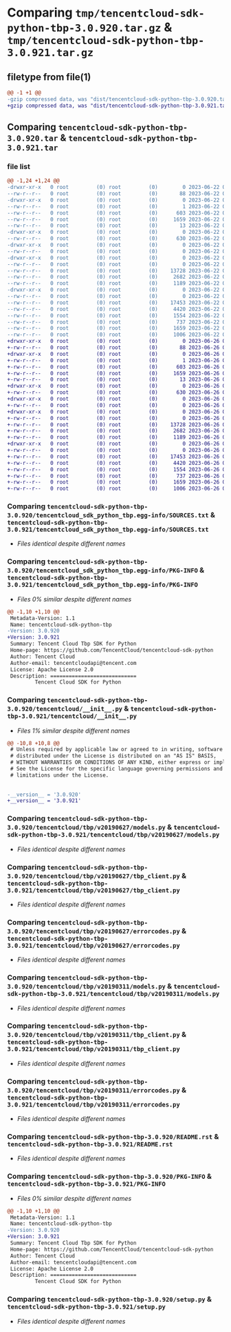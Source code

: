 # Comparing `tmp/tencentcloud-sdk-python-tbp-3.0.920.tar.gz` & `tmp/tencentcloud-sdk-python-tbp-3.0.921.tar.gz`

## filetype from file(1)

```diff
@@ -1 +1 @@
-gzip compressed data, was "dist/tencentcloud-sdk-python-tbp-3.0.920.tar", last modified: Thu Jun 22 00:35:29 2023, max compression
+gzip compressed data, was "dist/tencentcloud-sdk-python-tbp-3.0.921.tar", last modified: Mon Jun 26 00:33:06 2023, max compression
```

## Comparing `tencentcloud-sdk-python-tbp-3.0.920.tar` & `tencentcloud-sdk-python-tbp-3.0.921.tar`

### file list

```diff
@@ -1,24 +1,24 @@
-drwxr-xr-x   0 root         (0) root         (0)        0 2023-06-22 00:35:29.000000 tencentcloud-sdk-python-tbp-3.0.920/
--rw-r--r--   0 root         (0) root         (0)       88 2023-06-22 00:35:29.000000 tencentcloud-sdk-python-tbp-3.0.920/setup.cfg
-drwxr-xr-x   0 root         (0) root         (0)        0 2023-06-22 00:35:29.000000 tencentcloud-sdk-python-tbp-3.0.920/tencentcloud_sdk_python_tbp.egg-info/
--rw-r--r--   0 root         (0) root         (0)        1 2023-06-22 00:35:29.000000 tencentcloud-sdk-python-tbp-3.0.920/tencentcloud_sdk_python_tbp.egg-info/dependency_links.txt
--rw-r--r--   0 root         (0) root         (0)      603 2023-06-22 00:35:29.000000 tencentcloud-sdk-python-tbp-3.0.920/tencentcloud_sdk_python_tbp.egg-info/SOURCES.txt
--rw-r--r--   0 root         (0) root         (0)     1659 2023-06-22 00:35:29.000000 tencentcloud-sdk-python-tbp-3.0.920/tencentcloud_sdk_python_tbp.egg-info/PKG-INFO
--rw-r--r--   0 root         (0) root         (0)       13 2023-06-22 00:35:29.000000 tencentcloud-sdk-python-tbp-3.0.920/tencentcloud_sdk_python_tbp.egg-info/top_level.txt
-drwxr-xr-x   0 root         (0) root         (0)        0 2023-06-22 00:35:29.000000 tencentcloud-sdk-python-tbp-3.0.920/tencentcloud/
--rw-r--r--   0 root         (0) root         (0)      630 2023-06-22 00:35:29.000000 tencentcloud-sdk-python-tbp-3.0.920/tencentcloud/__init__.py
-drwxr-xr-x   0 root         (0) root         (0)        0 2023-06-22 00:35:29.000000 tencentcloud-sdk-python-tbp-3.0.920/tencentcloud/tbp/
--rw-r--r--   0 root         (0) root         (0)        0 2023-06-22 00:35:29.000000 tencentcloud-sdk-python-tbp-3.0.920/tencentcloud/tbp/__init__.py
-drwxr-xr-x   0 root         (0) root         (0)        0 2023-06-22 00:35:29.000000 tencentcloud-sdk-python-tbp-3.0.920/tencentcloud/tbp/v20190627/
--rw-r--r--   0 root         (0) root         (0)        0 2023-06-22 00:35:29.000000 tencentcloud-sdk-python-tbp-3.0.920/tencentcloud/tbp/v20190627/__init__.py
--rw-r--r--   0 root         (0) root         (0)    13728 2023-06-22 00:35:29.000000 tencentcloud-sdk-python-tbp-3.0.920/tencentcloud/tbp/v20190627/models.py
--rw-r--r--   0 root         (0) root         (0)     2682 2023-06-22 00:35:29.000000 tencentcloud-sdk-python-tbp-3.0.920/tencentcloud/tbp/v20190627/tbp_client.py
--rw-r--r--   0 root         (0) root         (0)     1189 2023-06-22 00:35:29.000000 tencentcloud-sdk-python-tbp-3.0.920/tencentcloud/tbp/v20190627/errorcodes.py
-drwxr-xr-x   0 root         (0) root         (0)        0 2023-06-22 00:35:29.000000 tencentcloud-sdk-python-tbp-3.0.920/tencentcloud/tbp/v20190311/
--rw-r--r--   0 root         (0) root         (0)        0 2023-06-22 00:35:29.000000 tencentcloud-sdk-python-tbp-3.0.920/tencentcloud/tbp/v20190311/__init__.py
--rw-r--r--   0 root         (0) root         (0)    17453 2023-06-22 00:35:29.000000 tencentcloud-sdk-python-tbp-3.0.920/tencentcloud/tbp/v20190311/models.py
--rw-r--r--   0 root         (0) root         (0)     4420 2023-06-22 00:35:29.000000 tencentcloud-sdk-python-tbp-3.0.920/tencentcloud/tbp/v20190311/tbp_client.py
--rw-r--r--   0 root         (0) root         (0)     1554 2023-06-22 00:35:29.000000 tencentcloud-sdk-python-tbp-3.0.920/tencentcloud/tbp/v20190311/errorcodes.py
--rw-r--r--   0 root         (0) root         (0)      737 2023-06-22 00:35:29.000000 tencentcloud-sdk-python-tbp-3.0.920/README.rst
--rw-r--r--   0 root         (0) root         (0)     1659 2023-06-22 00:35:29.000000 tencentcloud-sdk-python-tbp-3.0.920/PKG-INFO
--rw-r--r--   0 root         (0) root         (0)     1006 2023-06-22 00:35:29.000000 tencentcloud-sdk-python-tbp-3.0.920/setup.py
+drwxr-xr-x   0 root         (0) root         (0)        0 2023-06-26 00:33:06.000000 tencentcloud-sdk-python-tbp-3.0.921/
+-rw-r--r--   0 root         (0) root         (0)       88 2023-06-26 00:33:06.000000 tencentcloud-sdk-python-tbp-3.0.921/setup.cfg
+drwxr-xr-x   0 root         (0) root         (0)        0 2023-06-26 00:33:06.000000 tencentcloud-sdk-python-tbp-3.0.921/tencentcloud_sdk_python_tbp.egg-info/
+-rw-r--r--   0 root         (0) root         (0)        1 2023-06-26 00:33:06.000000 tencentcloud-sdk-python-tbp-3.0.921/tencentcloud_sdk_python_tbp.egg-info/dependency_links.txt
+-rw-r--r--   0 root         (0) root         (0)      603 2023-06-26 00:33:06.000000 tencentcloud-sdk-python-tbp-3.0.921/tencentcloud_sdk_python_tbp.egg-info/SOURCES.txt
+-rw-r--r--   0 root         (0) root         (0)     1659 2023-06-26 00:33:06.000000 tencentcloud-sdk-python-tbp-3.0.921/tencentcloud_sdk_python_tbp.egg-info/PKG-INFO
+-rw-r--r--   0 root         (0) root         (0)       13 2023-06-26 00:33:06.000000 tencentcloud-sdk-python-tbp-3.0.921/tencentcloud_sdk_python_tbp.egg-info/top_level.txt
+drwxr-xr-x   0 root         (0) root         (0)        0 2023-06-26 00:33:06.000000 tencentcloud-sdk-python-tbp-3.0.921/tencentcloud/
+-rw-r--r--   0 root         (0) root         (0)      630 2023-06-26 00:33:06.000000 tencentcloud-sdk-python-tbp-3.0.921/tencentcloud/__init__.py
+drwxr-xr-x   0 root         (0) root         (0)        0 2023-06-26 00:33:06.000000 tencentcloud-sdk-python-tbp-3.0.921/tencentcloud/tbp/
+-rw-r--r--   0 root         (0) root         (0)        0 2023-06-26 00:33:06.000000 tencentcloud-sdk-python-tbp-3.0.921/tencentcloud/tbp/__init__.py
+drwxr-xr-x   0 root         (0) root         (0)        0 2023-06-26 00:33:06.000000 tencentcloud-sdk-python-tbp-3.0.921/tencentcloud/tbp/v20190627/
+-rw-r--r--   0 root         (0) root         (0)        0 2023-06-26 00:33:06.000000 tencentcloud-sdk-python-tbp-3.0.921/tencentcloud/tbp/v20190627/__init__.py
+-rw-r--r--   0 root         (0) root         (0)    13728 2023-06-26 00:33:06.000000 tencentcloud-sdk-python-tbp-3.0.921/tencentcloud/tbp/v20190627/models.py
+-rw-r--r--   0 root         (0) root         (0)     2682 2023-06-26 00:33:06.000000 tencentcloud-sdk-python-tbp-3.0.921/tencentcloud/tbp/v20190627/tbp_client.py
+-rw-r--r--   0 root         (0) root         (0)     1189 2023-06-26 00:33:06.000000 tencentcloud-sdk-python-tbp-3.0.921/tencentcloud/tbp/v20190627/errorcodes.py
+drwxr-xr-x   0 root         (0) root         (0)        0 2023-06-26 00:33:06.000000 tencentcloud-sdk-python-tbp-3.0.921/tencentcloud/tbp/v20190311/
+-rw-r--r--   0 root         (0) root         (0)        0 2023-06-26 00:33:06.000000 tencentcloud-sdk-python-tbp-3.0.921/tencentcloud/tbp/v20190311/__init__.py
+-rw-r--r--   0 root         (0) root         (0)    17453 2023-06-26 00:33:06.000000 tencentcloud-sdk-python-tbp-3.0.921/tencentcloud/tbp/v20190311/models.py
+-rw-r--r--   0 root         (0) root         (0)     4420 2023-06-26 00:33:06.000000 tencentcloud-sdk-python-tbp-3.0.921/tencentcloud/tbp/v20190311/tbp_client.py
+-rw-r--r--   0 root         (0) root         (0)     1554 2023-06-26 00:33:06.000000 tencentcloud-sdk-python-tbp-3.0.921/tencentcloud/tbp/v20190311/errorcodes.py
+-rw-r--r--   0 root         (0) root         (0)      737 2023-06-26 00:33:06.000000 tencentcloud-sdk-python-tbp-3.0.921/README.rst
+-rw-r--r--   0 root         (0) root         (0)     1659 2023-06-26 00:33:06.000000 tencentcloud-sdk-python-tbp-3.0.921/PKG-INFO
+-rw-r--r--   0 root         (0) root         (0)     1006 2023-06-26 00:33:06.000000 tencentcloud-sdk-python-tbp-3.0.921/setup.py
```

### Comparing `tencentcloud-sdk-python-tbp-3.0.920/tencentcloud_sdk_python_tbp.egg-info/SOURCES.txt` & `tencentcloud-sdk-python-tbp-3.0.921/tencentcloud_sdk_python_tbp.egg-info/SOURCES.txt`

 * *Files identical despite different names*

### Comparing `tencentcloud-sdk-python-tbp-3.0.920/tencentcloud_sdk_python_tbp.egg-info/PKG-INFO` & `tencentcloud-sdk-python-tbp-3.0.921/tencentcloud_sdk_python_tbp.egg-info/PKG-INFO`

 * *Files 0% similar despite different names*

```diff
@@ -1,10 +1,10 @@
 Metadata-Version: 1.1
 Name: tencentcloud-sdk-python-tbp
-Version: 3.0.920
+Version: 3.0.921
 Summary: Tencent Cloud Tbp SDK for Python
 Home-page: https://github.com/TencentCloud/tencentcloud-sdk-python
 Author: Tencent Cloud
 Author-email: tencentcloudapi@tencent.com
 License: Apache License 2.0
 Description: ============================
         Tencent Cloud SDK for Python
```

### Comparing `tencentcloud-sdk-python-tbp-3.0.920/tencentcloud/__init__.py` & `tencentcloud-sdk-python-tbp-3.0.921/tencentcloud/__init__.py`

 * *Files 1% similar despite different names*

```diff
@@ -10,8 +10,8 @@
 # Unless required by applicable law or agreed to in writing, software
 # distributed under the License is distributed on an "AS IS" BASIS,
 # WITHOUT WARRANTIES OR CONDITIONS OF ANY KIND, either express or implied.
 # See the License for the specific language governing permissions and
 # limitations under the License.
 
 
-__version__ = '3.0.920'
+__version__ = '3.0.921'
```

### Comparing `tencentcloud-sdk-python-tbp-3.0.920/tencentcloud/tbp/v20190627/models.py` & `tencentcloud-sdk-python-tbp-3.0.921/tencentcloud/tbp/v20190627/models.py`

 * *Files identical despite different names*

### Comparing `tencentcloud-sdk-python-tbp-3.0.920/tencentcloud/tbp/v20190627/tbp_client.py` & `tencentcloud-sdk-python-tbp-3.0.921/tencentcloud/tbp/v20190627/tbp_client.py`

 * *Files identical despite different names*

### Comparing `tencentcloud-sdk-python-tbp-3.0.920/tencentcloud/tbp/v20190627/errorcodes.py` & `tencentcloud-sdk-python-tbp-3.0.921/tencentcloud/tbp/v20190627/errorcodes.py`

 * *Files identical despite different names*

### Comparing `tencentcloud-sdk-python-tbp-3.0.920/tencentcloud/tbp/v20190311/models.py` & `tencentcloud-sdk-python-tbp-3.0.921/tencentcloud/tbp/v20190311/models.py`

 * *Files identical despite different names*

### Comparing `tencentcloud-sdk-python-tbp-3.0.920/tencentcloud/tbp/v20190311/tbp_client.py` & `tencentcloud-sdk-python-tbp-3.0.921/tencentcloud/tbp/v20190311/tbp_client.py`

 * *Files identical despite different names*

### Comparing `tencentcloud-sdk-python-tbp-3.0.920/tencentcloud/tbp/v20190311/errorcodes.py` & `tencentcloud-sdk-python-tbp-3.0.921/tencentcloud/tbp/v20190311/errorcodes.py`

 * *Files identical despite different names*

### Comparing `tencentcloud-sdk-python-tbp-3.0.920/README.rst` & `tencentcloud-sdk-python-tbp-3.0.921/README.rst`

 * *Files identical despite different names*

### Comparing `tencentcloud-sdk-python-tbp-3.0.920/PKG-INFO` & `tencentcloud-sdk-python-tbp-3.0.921/PKG-INFO`

 * *Files 0% similar despite different names*

```diff
@@ -1,10 +1,10 @@
 Metadata-Version: 1.1
 Name: tencentcloud-sdk-python-tbp
-Version: 3.0.920
+Version: 3.0.921
 Summary: Tencent Cloud Tbp SDK for Python
 Home-page: https://github.com/TencentCloud/tencentcloud-sdk-python
 Author: Tencent Cloud
 Author-email: tencentcloudapi@tencent.com
 License: Apache License 2.0
 Description: ============================
         Tencent Cloud SDK for Python
```

### Comparing `tencentcloud-sdk-python-tbp-3.0.920/setup.py` & `tencentcloud-sdk-python-tbp-3.0.921/setup.py`

 * *Files identical despite different names*

